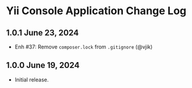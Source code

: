 # Yii Console Application Change Log

## 1.0.1 June 23, 2024

- Enh #37: Remove `composer.lock` from `.gitignore` (@vjik)

## 1.0.0 June 19, 2024

- Initial release.
